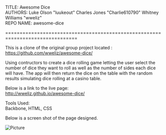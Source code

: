 TITLE:     Awesome Dice<br>
AUTHORS:   Luke Olson         "luukeout"
           Charles Jones      "Charlie610790"
           Whitney Williams   "wweliz"<br>
REPO NAME: awesome-dice<br>

===============================================================================

This is a clone of the original group project located : https://github.com/wweliz/awesome-dice/

Using contructors to create a dice rolling game letting the user select the number of dice they want to roll as well as the number of sides each dice will have.  The app will then return the dice on the table with the random results simulating dice rolling at a casino table.  

Below is a link to the live page:<BR>
http://wweliz.github.io/awesome-dice/

Tools Used:<BR>
Backbone, HTML, CSS<BR>

Below is a screen shot of the page designed.<BR>

![Picture](https://cloud.githubusercontent.com/assets/7440065/3524935/7241666c-076e-11e4-978f-6615c5b2eb69.png)

